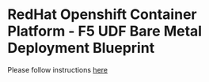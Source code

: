 # RedHat Openshift Container Platform - F5 UDF Bare Metal Deployment Blueprint

Please follow instructions [here](https://github.com/tomminux/f5-udf-ocp-baremetal-blueprint/blob/main/docs/procedure.md)

